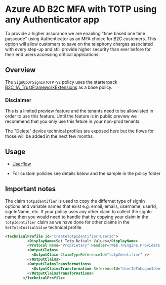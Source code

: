 # Azure AD B2C MFA with TOTP using any Authenticator app

To provide a higher assurance we are enabling "time based one time passcode" using Authenticator as an MFA choice for B2C customers. This option will allow customers  to save on the telephony charges associated with every step-up and still provide higher security than ever before for their end users accessing critical applications.




## Overview

The `SignUpOrSignInTOTP-V2` policy uses the starterpack [B2C_1A_TrustFrameworkExtensions](https://github.com/Azure-Samples/active-directory-b2c-custom-policy-starterpack/blob/master/SocialAndLocalAccounts/TrustFrameworkExtensions.xml) as a base policy. 

### Disclaimer

This is a limited preview feature and the tenants need to be allowlisted in order to use this feature. Until the feature is in public preview we recommend that you only use this feture in your non-prod tenants. 


The "Delete" device technical profiles are exposed here but the flows for those will be added in the next few months. 

## Usage

- [Userflow](media/userflow.png)

-  For custom policies see details below and the sample in the policy folder
## Important notes

The claim  `totpIdentifier` is used to copy the differnet type of signIn options and variable names that exist e.g. email, emails, username, userId, signInName, etc. If your policy uses any other claim to collect the signIn name then you would need to handle that by copying your claim in the `totpIdentifier` claim as we have done for other claims in the `SetTotpInitialValue` technical profile. 

```XML
<TechnicalProfile Id="CreateTotpIdentifier-UserId">
          <DisplayName>Set Totp Default Values</DisplayName>
          <Protocol Name="Proprietary" Handler="Web.TPEngine.Providers.ClaimsTransformationProtocolProvider, Web.TPEngine, Version=1.0.0.0, Culture=neutral, PublicKeyToken=null" />
          <OutputClaims>
            <OutputClaim ClaimTypeReferenceId="totpIdentifier" />
          </OutputClaims>
          <OutputClaimsTransformations>
            <OutputClaimsTransformation ReferenceId="UserIdToLogonIdentifier" />
          </OutputClaimsTransformations>
        </TechnicalProfile>
```
